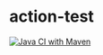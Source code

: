 # action-test

[![Java CI with Maven](https://github.com/zk4/action-test/actions/workflows/maven.yml/badge.svg?branch=master)](https://github.com/zk4/action-test/actions/workflows/maven.yml)
